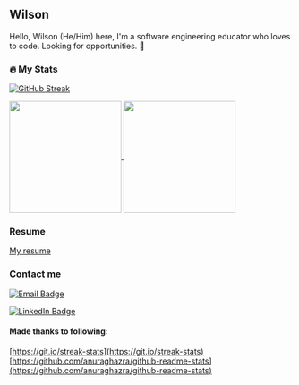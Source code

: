 ## Wilson
Hello, Wilson (He/Him) here, I'm a software engineering educator who loves to code. Looking for opportunities. 🙏

### :fire: My Stats

[![GitHub Streak](http://github-readme-streak-stats.herokuapp.com?user=wilson-kong&theme=dark&background=000000)](#)


<a href="#">
  <img height=200 align="center" src="https://github-readme-stats.vercel.app/api/top-langs/?username=wilson-kong&layout=donut&langs_count=5" />
</a>
<a href="#">
  <img height=200 align="center" src="https://github-readme-stats.vercel.app/api?username=wilson-kong" />
</a>

### Resume
[My resume]([wilson.](https://wilson-kong.github.io/resume/))

### Contact me

[![Email Badge](https://img.shields.io/badge/Email-Me-informational?style=flat&logo=gmail&logoColor=white&color=EA4335)](mailto:w.k.wilson-kong@gmail.com)

[![LinkedIn Badge](https://img.shields.io/badge/LinkedIn-Profile-informational?style=flat&logo=linkedin&logoColor=white&color=0D76A8)](https://www.linkedin.com/in/wilson-kong-2290ba83/)

#### Made thanks to following:
[https://git.io/streak-stats](https://git.io/streak-stats)
[https://github.com/anuraghazra/github-readme-stats](https://github.com/anuraghazra/github-readme-stats)